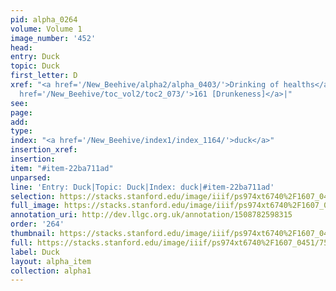 ```yaml
---
pid: alpha_0264
volume: Volume 1
image_number: '452'
head: 
entry: Duck
topic: Duck
first_letter: D
xref: "<a href='/New_Beehive/alpha2/alpha_0403/'>Drinking of healths</a>|<a href='/New_Beehive/alpha5/alpha_0941/'>Thirst</a>|<a
  href='/New_Beehive/toc_vol2/toc2_073/'>161 [Drunkeness]</a>|"
see: 
page: 
add: 
type: 
index: "<a href='/New_Beehive/index1/index_1164/'>duck</a>"
insertion_xref: 
insertion: 
item: "#item-22ba711ad"
unparsed: 
line: 'Entry: Duck|Topic: Duck|Index: duck|#item-22ba711ad'
selection: https://stacks.stanford.edu/image/iiif/ps974xt6740%2F1607_0451/759,1089,2985,232/full/0/default.jpg
full_image: https://stacks.stanford.edu/image/iiif/ps974xt6740%2F1607_0451/full/full/0/default.jpg
annotation_uri: http://dev.llgc.org.uk/annotation/1508782598315
order: '264'
thumbnail: https://stacks.stanford.edu/image/iiif/ps974xt6740%2F1607_0451/759,1089,600,180/250,/0/default.jpg
full: https://stacks.stanford.edu/image/iiif/ps974xt6740%2F1607_0451/759,1089,2985,232/full/0/default.jpg
label: Duck
layout: alpha_item
collection: alpha1
---
```

